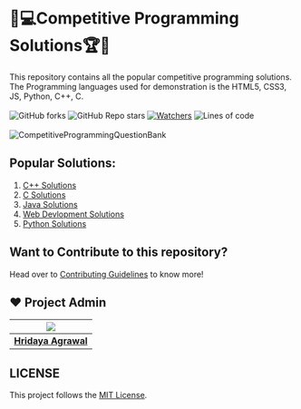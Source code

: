 # 🎯💻Competitive Programming Solutions🏆🏅
This repository contains all the popular competitive programming solutions. The Programming languages used for demonstration is the HTML5, CSS3, JS, Python, C++, C. <br><br>
 ![GitHub forks](https://img.shields.io/github/forks/hridaya423/Competitive-Programming-Solutions?style=for-the-badge)
 ![GitHub Repo stars](https://img.shields.io/github/stars/hridaya423/Competitive-Programming-Solutions?style=for-the-badge)
 [![Watchers](https://img.shields.io/github/watchers/hridaya423/Competitive-Programming-Solutions?style=for-the-badge)](https://github.com/hridaya423/Competitive-Programming-Solutions/watchers)
 ![Lines of code](https://img.shields.io/tokei/lines/github/hridaya423/Competitive-Programming-Solutions?style=for-the-badge)
 <br><br>
![CompetitiveProgrammingQuestionBank](https://socialify.git.ci/hridaya423/Competitive-Programming-Solutions/image?description=1&descriptionEditable=This%20repository%20contains%20all%20the%20popular%20competitive%20programming%20solutions.%20The%20Programming%20languages%20used%20are%20HTML5%2C%20CSS3%2C%20JS%2C%20Python%2C%20C%2B%2B%2C%20C.&font=KoHo&forks=1&issues=1&language=1&owner=1&pattern=Circuit%20Board&pulls=1&stargazers=1&theme=Dark)


## Popular Solutions:
<ol>
 <li><a href="https://github.com/hridaya423/Competitive-Programming-Solutions/tree/main/C%2B%2B%20Solutions">C++ Solutions</a></li>
 <li><a href="https://github.com/hridaya423/Competitive-Programming-Solutions/tree/main/C%20Solutions">C Solutions</a></li>
 <li><a href="https://github.com/hridaya423/Competitive-Programming-Solutions/tree/main/Java%20Solutions">Java Solutions</a></li>
 <li><a href="https://github.com/hridaya423/Competitive-Programming-Solutions/tree/main/Web%20Development(HTML%20%26%20CSS%20%26%20JS)%20Solutions">Web Devlopment Solutions</a></li>
 <li><a href="https://github.com/hridaya423/Competitive-Programming-Solutions/tree/main/Python%20Solutions">Python Solutions</a></li>
</ol>

## Want to Contribute to this repository?

Head over to <a href="https://github.com/hridaya423/Competitive-Programming-Solutions/blob/main/.github/Contributing.md">Contributing Guidelines</a> to know more!

## ❤️ Project Admin

|                                     <a href="https://github.com/hridaya423"><img src="https://avatars.githubusercontent.com/u/66767013?s=400&u=fa3c18c858b9d96666c641be288cb444a4b80432&v=4"/></a>                                      |
| :-----------------------------------------------------------------------------------------------------------------------------------------------------------------------------------------------------------------------------------------------------------------: |
|                                                                                      **[Hridaya Agrawal](https://www.github.com/hridaya423)**                                                                                    |


## LICENSE
This project follows the [MIT License](https://github.com/hridaya423/Competitive-Programming-Solutions/blob/main/LICENSE).
